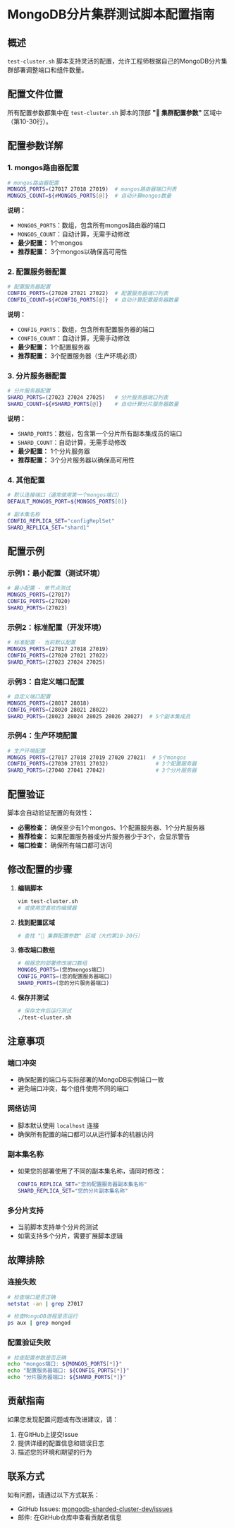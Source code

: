 # MongoDB分片集群测试脚本配置指南

## 概述

`test-cluster.sh` 脚本支持灵活的配置，允许工程师根据自己的MongoDB分片集群部署调整端口和组件数量。

## 配置文件位置

所有配置参数都集中在 `test-cluster.sh` 脚本的顶部 **"📝 集群配置参数"** 区域中（第10-30行）。

## 配置参数详解

### 1. mongos路由器配置

```bash
# mongos路由器配置
MONGOS_PORTS=(27017 27018 27019)  # mongos路由器端口列表
MONGOS_COUNT=${#MONGOS_PORTS[@]}  # 自动计算mongos数量
```

**说明：**
- `MONGOS_PORTS`：数组，包含所有mongos路由器的端口
- `MONGOS_COUNT`：自动计算，无需手动修改
- **最少配置：** 1个mongos
- **推荐配置：** 3个mongos以确保高可用性

### 2. 配置服务器配置

```bash
# 配置服务器配置
CONFIG_PORTS=(27020 27021 27022)  # 配置服务器端口列表
CONFIG_COUNT=${#CONFIG_PORTS[@]}  # 自动计算配置服务器数量
```

**说明：**
- `CONFIG_PORTS`：数组，包含所有配置服务器的端口
- `CONFIG_COUNT`：自动计算，无需手动修改
- **最少配置：** 1个配置服务器
- **推荐配置：** 3个配置服务器（生产环境必须）

### 3. 分片服务器配置

```bash
# 分片服务器配置
SHARD_PORTS=(27023 27024 27025)   # 分片服务器端口列表
SHARD_COUNT=${#SHARD_PORTS[@]}    # 自动计算分片服务器数量
```

**说明：**
- `SHARD_PORTS`：数组，包含第一个分片所有副本集成员的端口
- `SHARD_COUNT`：自动计算，无需手动修改
- **最少配置：** 1个分片服务器
- **推荐配置：** 3个分片服务器以确保高可用性

### 4. 其他配置

```bash
# 默认连接端口（通常使用第一个mongos端口）
DEFAULT_MONGOS_PORT=${MONGOS_PORTS[0]}

# 副本集名称
CONFIG_REPLICA_SET="configReplSet"
SHARD_REPLICA_SET="shard1"
```

## 配置示例

### 示例1：最小配置（测试环境）

```bash
# 最小配置 - 单节点测试
MONGOS_PORTS=(27017)
CONFIG_PORTS=(27020)
SHARD_PORTS=(27023)
```

### 示例2：标准配置（开发环境）

```bash
# 标准配置 - 当前默认配置
MONGOS_PORTS=(27017 27018 27019)
CONFIG_PORTS=(27020 27021 27022)
SHARD_PORTS=(27023 27024 27025)
```

### 示例3：自定义端口配置

```bash
# 自定义端口配置
MONGOS_PORTS=(28017 28018)
CONFIG_PORTS=(28020 28021 28022)
SHARD_PORTS=(28023 28024 28025 28026 28027)  # 5个副本集成员
```

### 示例4：生产环境配置

```bash
# 生产环境配置
MONGOS_PORTS=(27017 27018 27019 27020 27021)  # 5个mongos
CONFIG_PORTS=(27030 27031 27032)               # 3个配置服务器
SHARD_PORTS=(27040 27041 27042)                # 3个分片服务器
```

## 配置验证

脚本会自动验证配置的有效性：

- **必需检查：** 确保至少有1个mongos、1个配置服务器、1个分片服务器
- **推荐检查：** 如果配置服务器或分片服务器少于3个，会显示警告
- **端口检查：** 确保所有端口都可访问

## 修改配置的步骤

1. **编辑脚本**
   ```bash
   vim test-cluster.sh
   # 或使用您喜欢的编辑器
   ```

2. **找到配置区域**
   ```bash
   # 查找 "📝 集群配置参数" 区域（大约第10-30行）
   ```

3. **修改端口数组**
   ```bash
   # 根据您的部署修改端口数组
   MONGOS_PORTS=(您的mongos端口)
   CONFIG_PORTS=(您的配置服务器端口)
   SHARD_PORTS=(您的分片服务器端口)
   ```

4. **保存并测试**
   ```bash
   # 保存文件后运行测试
   ./test-cluster.sh
   ```

## 注意事项

### 端口冲突
- 确保配置的端口与实际部署的MongoDB实例端口一致
- 避免端口冲突，每个组件使用不同的端口

### 网络访问
- 脚本默认使用 `localhost` 连接
- 确保所有配置的端口都可以从运行脚本的机器访问

### 副本集名称
- 如果您的部署使用了不同的副本集名称，请同时修改：
  ```bash
  CONFIG_REPLICA_SET="您的配置服务器副本集名称"
  SHARD_REPLICA_SET="您的分片副本集名称"
  ```

### 多分片支持
- 当前脚本支持单个分片的测试
- 如需支持多个分片，需要扩展脚本逻辑

## 故障排除

### 连接失败
```bash
# 检查端口是否正确
netstat -an | grep 27017

# 检查MongoDB进程是否运行
ps aux | grep mongod
```

### 配置验证失败
```bash
# 检查配置参数是否正确
echo "mongos端口: ${MONGOS_PORTS[*]}"
echo "配置服务器端口: ${CONFIG_PORTS[*]}"
echo "分片服务器端口: ${SHARD_PORTS[*]}"
```

## 贡献指南

如果您发现配置问题或有改进建议，请：

1. 在GitHub上提交Issue
2. 提供详细的配置信息和错误日志
3. 描述您的环境和期望的行为

## 联系方式

如有问题，请通过以下方式联系：

- GitHub Issues: [mongodb-sharded-cluster-dev/issues](https://github.com/deadjoe/mongodb-sharded-cluster-dev/issues)
- 邮件: 在GitHub仓库中查看贡献者信息